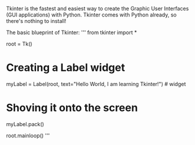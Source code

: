 Tkinter is the fastest and easiest way to create the Graphic User Interfaces (GUI applications) with Python. Tkinter comes with Python already, so there's nothing to install!

The basic blueprint of Tkinter:
'''
from tkinter import \*

root = Tk()

# Creating a Label widget

myLabel = Label(root, text="Hello World, I am learning Tkinter!") # widget

# Shoving it onto the screen

myLabel.pack()

root.mainloop()
'''
